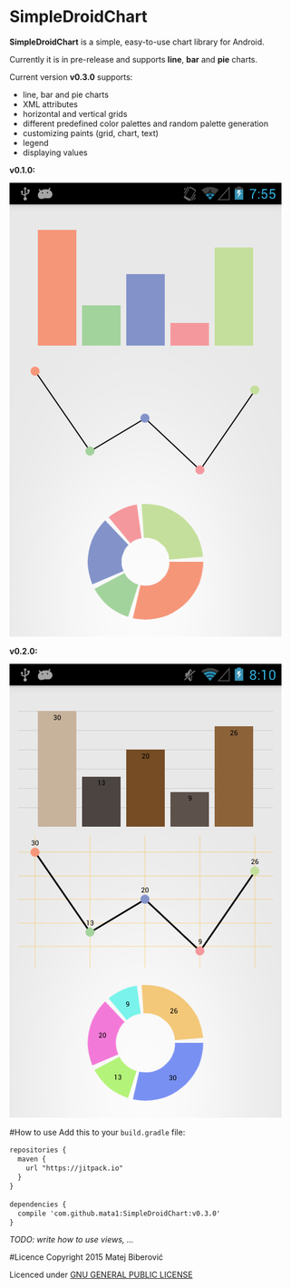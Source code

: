 # SimpleDroidChart
**SimpleDroidChart** is a simple, easy-to-use chart library for Android.

Currently it is in pre-release and supports **line**, **bar** and **pie** charts.

Current version **v0.3.0** supports:
* line, bar and pie charts
* XML attributes
* horizontal and vertical grids
* different predefined color palettes and random palette generation
* customizing paints (grid, chart, text)
* legend
* displaying values

**v0.1.0:**

![ScreenShot](https://github.com/mata1/SimpleDroidChart/blob/master/screenshots/v0.1.0.png)

**v0.2.0:**

![ScreenShot](https://github.com/mata1/SimpleDroidChart/blob/master/screenshots/v0.2.0.png)

#How to use
Add this to your `build.gradle` file:
```
repositories {
  maven {
    url "https://jitpack.io"
  }
}

dependencies {
  compile 'com.github.mata1:SimpleDroidChart:v0.3.0'
}
```

*TODO: write how to use views, ...* 

#Licence
Copyright 2015 Matej Biberović

Licenced under  [GNU GENERAL PUBLIC LICENSE](https://www.gnu.org/licenses/gpl-2.0.html)
